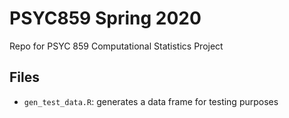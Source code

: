# PSYC859 Spring 2020
Repo for PSYC 859 Computational Statistics Project

## Files
- `gen_test_data.R`: generates a data frame for testing purposes

